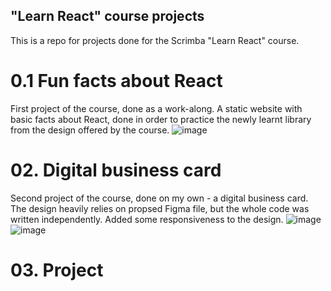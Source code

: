 ## "Learn React" course projects

This is a repo for projects done for the Scrimba "Learn React" course. 

# 0.1 Fun facts about React
First project of the course, done as a work-along. A static website with basic facts about React, done in order to practice the newly learnt library from the design offered by the course.
![image](https://github.com/mklimczak93/scrimba-react-course/assets/123643355/0f9eb565-e545-4b4c-b0fc-f30c56c73f06)


# 02. Digital business card
Second project of the course, done on my own - a digital business card. The design heavily relies on propsed Figma file, but the whole code was written independently. Added some responsiveness to the design.
![image](https://github.com/mklimczak93/scrimba-react-course/assets/123643355/e2506ed8-8cee-4784-a2f0-b45c365a721e)
![image](https://github.com/mklimczak93/scrimba-react-course/assets/123643355/697d7d66-22de-44bc-9230-8dbd1cab1ee3)

# 03. Project
